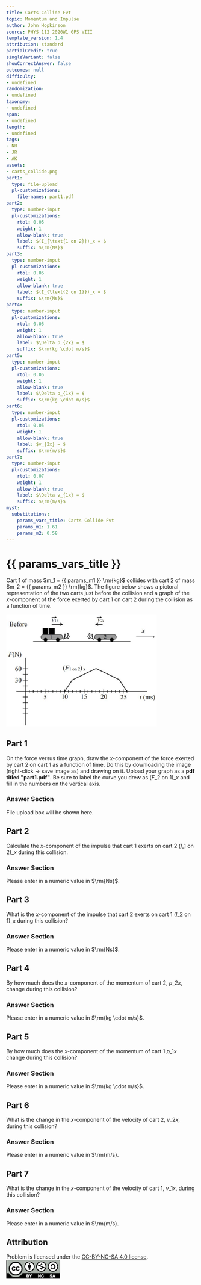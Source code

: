 ```yaml
---
title: Carts Collide Fvt
topic: Momentum and Impulse
author: John Hopkinson
source: PHYS 112 2020W1 GPS VIII
template_version: 1.4
attribution: standard
partialCredit: true
singleVariant: false
showCorrectAnswer: false
outcomes: null
difficulty:
- undefined
randomization:
- undefined
taxonomy:
- undefined
span:
- undefined
length:
- undefined
tags:
- NR
- JR
- AK
assets:
- carts_collide.png
part1:
  type: file-upload
  pl-customizations:
    file-names: part1.pdf
part2:
  type: number-input
  pl-customizations:
    rtol: 0.05
    weight: 1
    allow-blank: true
    label: $(I_{\text{1 on 2}})_x = $
    suffix: $\rm{Ns}$
part3:
  type: number-input
  pl-customizations:
    rtol: 0.05
    weight: 1
    allow-blank: true
    label: $(I_{\text{2 on 1}})_x = $
    suffix: $\rm{Ns}$
part4:
  type: number-input
  pl-customizations:
    rtol: 0.05
    weight: 1
    allow-blank: true
    label: $\Delta p_{2x} = $
    suffix: $\rm{kg \cdot m/s}$
part5:
  type: number-input
  pl-customizations:
    rtol: 0.05
    weight: 1
    allow-blank: true
    label: $\Delta p_{1x} = $
    suffix: $\rm{kg \cdot m/s}$
part6:
  type: number-input
  pl-customizations:
    rtol: 0.05
    weight: 1
    allow-blank: true
    label: $v_{2x} = $
    suffix: $\rm{m/s}$
part7:
  type: number-input
  pl-customizations:
    rtol: 0.07
    weight: 1
    allow-blank: true
    label: $\Delta v_{1x} = $
    suffix: $\rm{m/s}$
myst:
  substitutions:
    params_vars_title: Carts Collide Fvt
    params_m1: 1.61
    params_m2: 0.58
---
```

# {{ params_vars_title }}
Cart 1 of mass $m_1 = {{ params_m1 }} \rm{kg}$ collides with cart 2 of mass $m_2 = {{ params_m2 }} \rm{kg}$. The figure below shows a pictoral representation of the two carts just before the collision and a graph of the $x$-component of the force exerted by cart 1 on cart 2 during the collision as a function of time.

<img src="carts_collide.png" width=400 alt="On the top is a pictoral representation of cart 1 and cart 2 before the collision. Cart 1 travels along the positive x-direction toward cart 2, while cart 2 travels along the negative x-direction toward cart 1. On the bottom is a force versus time graph for the x-component of the force exerted by cart 1 on cart 2. The vertical axis is labelled force in newtons and the horizontal axis is labelled time in milliseconds. From 0 millisecond to 10 milliseconds, the force is 0 newtons. From 10 milliseconds to 12 milliseconds, the force increases linearly from 0 newtons to 30 newtons. From 12 milliseconds to 18 milliseconds, the force increases linearly from 30 newtons to 60 newtons. From 18 milliseconds to 24 milliseconds, the force decreases linearly from 60 newtons to 30 newtons. From 24 milliseconds to 26 milliseconds, the force decreases linearly from 30 newtons to 0 newtons.">

## Part 1

On the force versus time graph, draw the $x$-component of the force exerted by cart 2 on cart 1 as a function of time. Do this by downloading the image (right-click $\to$ save image as) and drawing on it. Upload your graph as a **pdf titled "part1.pdf"**. Be sure to label the curve you drew as $(F\_{\text{2 on 1}})\_x$ and fill in the numbers on the vertical axis.

### Answer Section

File upload box will be shown here.

## Part 2

Calculate the $x$-component of the impulse that cart 1 exerts on cart 2 $(I\_{\text{1 on 2}})\_x$ during this collision.

### Answer Section

Please enter in a numeric value in $\rm{Ns}$.

## Part 3

What is the $x$-component of the impulse that cart 2 exerts on cart 1 $(I\_{\text{2 on 1}})\_x$ during this collision?

### Answer Section

Please enter in a numeric value in $\rm{Ns}$.

## Part 4

By how much does the $x$-component of the momentum of cart 2, $p\_{2x}$, change during this collision?

### Answer Section

Please enter in a numeric value in $\rm{kg \cdot m/s}$.

## Part 5

By how much does the $x$-component of the momentum of cart 1 $p\_{1x}$ change during this collision?

### Answer Section

Please enter in a numeric value in $\rm{kg \cdot m/s}$.

## Part 6

What is the change in the $x$-component of the velocity of cart 2, $v\_{2x}$, during this collision?

### Answer Section

Please enter in a numeric value in $\rm{m/s}.

## Part 7

What is the change in the $x$-component of the velocity of cart 1, $v\_{1x}$, during this collision?

### Answer Section

Please enter in a numeric value in $\rm{m/s}.

## Attribution

Problem is licensed under the [CC-BY-NC-SA 4.0 license](https://creativecommons.org/licenses/by-nc-sa/4.0/).<br> ![The Creative Commons 4.0 license requiring attribution-BY, non-commercial-NC, and share-alike-SA license.](https://raw.githubusercontent.com/firasm/bits/master/by-nc-sa.png)